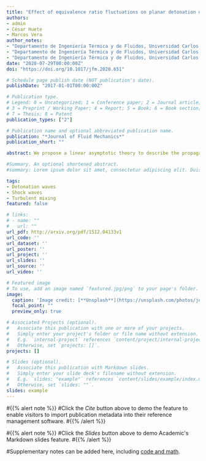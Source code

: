 ```yaml
---
title: "Effect of equivalence ratio fluctuations on planar detonation discontinuities"
authors:
- admin
- César Huete
- Marcos Vera
author_notes:
- "Departamento de Ingeniería Térmica y de Fluidos, Universidad Carlos III de Madrid, 28911 Leganés, Spain"
- "Departamento de Ingeniería Térmica y de Fluidos, Universidad Carlos III de Madrid, 28911 Leganés, Spain"
- "Departamento de Ingeniería Térmica y de Fluidos, Universidad Carlos III de Madrid, 28911 Leganés, Spain"
date: "2020-07-29T00:00:00Z"
doi: "https://doi.org/10.1017/jfm.2020.651"

# Schedule page publish date (NOT publication's date).
publishDate: "2017-01-01T00:00:00Z"

# Publication type.
# Legend: 0 = Uncategorized; 1 = Conference paper; 2 = Journal article;
# 3 = Preprint / Working Paper; 4 = Report; 5 = Book; 6 = Book section;
# 7 = Thesis; 8 = Patent
publication_types: ["2"]

# Publication name and optional abbreviated publication name.
publication: "*Journal of Fluid Mechanics*"
publication_short: ""

abstract: We propose a linear asymptotic theory to describe the propagation of planar detonation fronts through heterogeneous mixtures of reactive gases consisting of random fluctuations in the fuel mass fraction. The analysis starts with the derivation of the transfer functions that relate the upstream fuel mass fraction inhomogeneities with the burnt-gas perturbations via normal mode analysis. These results are then used in a Fourier analysis of a detonation wave interacting with two- and three-dimensional isotropic heterogeneous fields. This yields integral formulae for the turbulent kinetic energy, sonic energy and averaged vorticity and entropy production rates. Second-order corrections for the turbulent Rankine–Hugoniot conditions are also obtained, along with analytical expressions for the deviation of the detonation velocity with respect to that of the equivalent homogeneous mixture. Upstream inhomogeneities are found to speed up the detonation front in the vast majority of scenarios studied, with a velocity amplification factor that depends on the properties of the fuel–air mixture, particularly on the variation of the density and the heat release with the fuel mass fraction.

#Summary. An optional shortened abstract.
#summary: Lorem ipsum dolor sit amet, consectetur adipiscing elit. Duis posuere tellus ac convallis placerat. Proin tincidunt magna sed ex sollicitudin condimentum.

tags:
- Detonation waves
- Shock waves
- Turbulent mixing
featured: false

# links:
# - name: ""
#   url: ""
url_pdf: http://arxiv.org/pdf/1512.04133v1
url_code: ''
url_dataset: ''
url_poster: ''
url_project: ''
url_slides: ''
url_source: ''
url_video: ''

# Featured image
# To use, add an image named `featured.jpg/png` to your page's folder. 
image:
  caption: 'Image credit: [**Unsplash**](https://unsplash.com/photos/jdD8gXaTZsc)'
  focal_point: ""
  preview_only: true

# Associated Projects (optional).
#   Associate this publication with one or more of your projects.
#   Simply enter your project's folder or file name without extension.
#   E.g. `internal-project` references `content/project/internal-project/index.md`.
#   Otherwise, set `projects: []`.
projects: []

# Slides (optional).
#   Associate this publication with Markdown slides.
#   Simply enter your slide deck's filename without extension.
#   E.g. `slides: "example"` references `content/slides/example/index.md`.
#   Otherwise, set `slides: ""`.
slides: example
---
```


#{{% alert note %}}
#Click the *Cite* button above to demo the feature to enable visitors to import publication metadata into their reference management software.
#{{% /alert %}}

#{{% alert note %}}
#Click the *Slides* button above to demo Academic's Markdown slides feature.
#{{% /alert %}}

#Supplementary notes can be added here, including [code and math](https://sourcethemes.com/academic/docs/writing-markdown-latex/).
